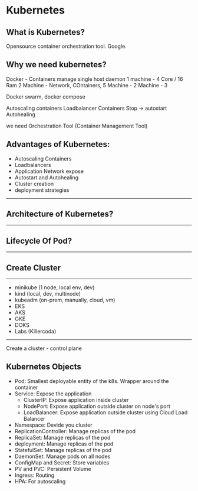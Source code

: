 # Kubernetes

## What is Kubernetes?
Opensource container orchestration tool. Google.

## Why we need kubernetes?
Docker - Containers manage
single host daemon 
1 machine - 4 Core / 16 Ram
2 Machine - Network, COntainers, 
5 Machine - 2 Machine - 3

Docker swarm, docker compose

Autoscaling containers
Loadbalancer Containers 
Stop -> autostart
Autohealing

we need Orchestration Tool (Container Management Tool)

## Advantages of Kubernetes:
- Autoscaling Containers
- Loadbalancers
- Application Network expose
- Autostart and Autohealing
- Cluster creation
- deployment strategies
------------------------ 

## Architecture of Kubernetes?
-----------------------

## Lifecycle Of Pod?
-----------------

## Create Cluster
----------
- minikube (1 node, local env, dev)
- kind (local, dev, multinode)
- kubeadm (on-prem, manually, cloud, vm)
- EKS
- AKS
- GKE
- DOKS
- Labs (Killercoda)
---------

Create a cluster - control plane

## Kubernetes Objects
- Pod: Smallest deployable entity of the k8s. Wrapper around the container
- Service: Expose the application
    - ClusterIP: Expose application inside cluster
    - NodePort: Expose application outside cluster on node's port
    - LoadBalancer: Expose application outside cluster using Cloud Load Balancer
- Namespace: Devide you cluster 
- ReplicationController: Manage replicas of the pod
- ReplicaSet: Manage replicas of the pod
- deployment: Manage replicas of the pod
- StatefulSet: Manage replicas of the pod
- DaemonSet: Manage pods on all nodes
- ConfigMap and Secret: Store variables
- PV and PVC: Persistent Volume
- Ingress: Routing
- HPA: For autoscaling












